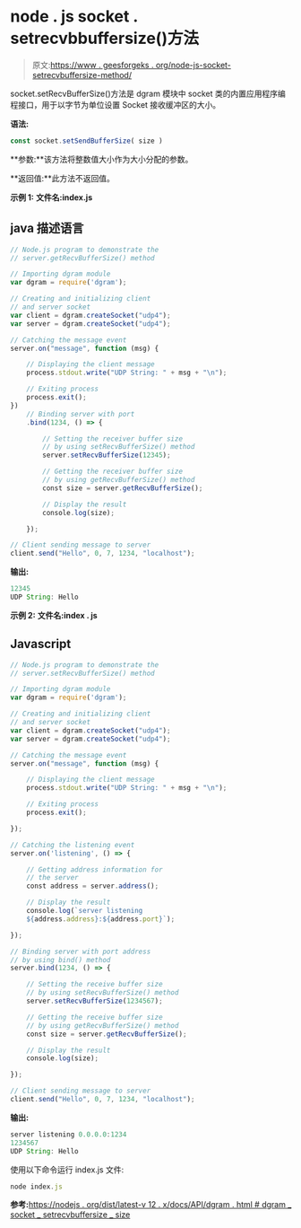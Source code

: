 # node . js socket . setrecvbbuffersize()方法

> 原文:[https://www . geesforgeks . org/node-js-socket-setrecvbuffersize-method/](https://www.geeksforgeeks.org/node-js-socket-setrecvbuffersize-method/)

socket.setRecvBufferSize()方法是 dgram 模块中 socket 类的内置应用程序编程接口，用于以字节为单位设置 Socket 接收缓冲区的大小。

**语法:**

```js
const socket.setSendBufferSize( size )
```

**参数:**该方法将整数值大小作为大小分配的参数。

**返回值:**此方法不返回值。

**示例 1:** **文件名:index.js**

## java 描述语言

```js
// Node.js program to demonstrate the
// server.getRecvBufferSize() method

// Importing dgram module
var dgram = require('dgram');

// Creating and initializing client
// and server socket
var client = dgram.createSocket("udp4");
var server = dgram.createSocket("udp4");

// Catching the message event
server.on("message", function (msg) {

    // Displaying the client message
    process.stdout.write("UDP String: " + msg + "\n");

    // Exiting process
    process.exit();
})
    // Binding server with port
    .bind(1234, () => {

        // Setting the receiver buffer size
        // by using setRecvBufferSize() method
        server.setRecvBufferSize(12345);

        // Getting the receiver buffer size
        // by using getRecvBufferSize() method
        const size = server.getRecvBufferSize();

        // Display the result
        console.log(size);

    });

// Client sending message to server
client.send("Hello", 0, 7, 1234, "localhost");
```

**输出:**

```js
12345
UDP String: Hello
```

**示例 2:** **文件名:index . js**

## Javascript

```js
// Node.js program to demonstrate the
// server.setRecvBufferSize() method

// Importing dgram module
var dgram = require('dgram');

// Creating and initializing client
// and server socket
var client = dgram.createSocket("udp4");
var server = dgram.createSocket("udp4");

// Catching the message event
server.on("message", function (msg) {

    // Displaying the client message
    process.stdout.write("UDP String: " + msg + "\n");

    // Exiting process
    process.exit();

});

// Catching the listening event
server.on('listening', () => {

    // Getting address information for
    // the server
    const address = server.address();

    // Display the result
    console.log(`server listening
    ${address.address}:${address.port}`);

});

// Binding server with port address
// by using bind() method
server.bind(1234, () => {

    // Setting the receive buffer size
    // by using setRecvBufferSize() method
    server.setRecvBufferSize(1234567);

    // Getting the receive buffer size
    // by using getRecvBufferSize() method
    const size = server.getRecvBufferSize();

    // Display the result
    console.log(size);

});

// Client sending message to server
client.send("Hello", 0, 7, 1234, "localhost");
```

**输出:**

```js
server listening 0.0.0.0:1234
1234567
UDP String: Hello
```

使用以下命令运行 index.js 文件:

```js
node index.js
```

**参考:**[https://nodejs . org/dist/latest-v 12 . x/docs/API/dgram . html # dgram _ socket _ setrecvbuffersize _ size](https://nodejs.org/dist/latest-v12.x/docs/api/dgram.html#dgram_socket_setrecvbuffersize_size)